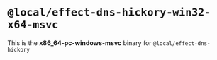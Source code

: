 # `@local/effect-dns-hickory-win32-x64-msvc`

This is the **x86_64-pc-windows-msvc** binary for `@local/effect-dns-hickory`
